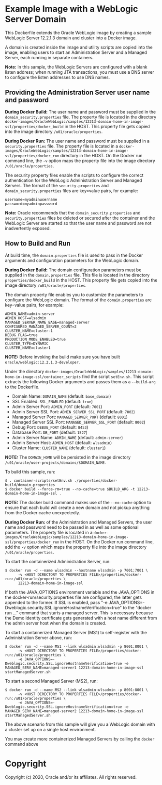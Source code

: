 Example Image with a  WebLogic Server Domain
=============================================
This Dockerfile extends the Oracle WebLogic image by creating a sample WebLogic Server  12.2.1.3 domain and cluster into a Docker image.

A domain is created inside the image and utility scripts are copied into the image, enabling users to start an Administration Server and a Managed Server, each running in separate containers. 

**Note:** In this sample, the WebLogic Servers are configured with a blank listen address; when running JTA transactions, you must use a DNS server to configure the listen addresses to use DNS names.

## Providing the Administration Server user name and password


**During Docker Build:** The user name and password must be supplied in the `domain_security.properties` file.  The property file is located in the directory `docker-images/OracleWebLogic/samples/12213-domain-home-in-image-ssl/properties/docker_build` in the HOST. This property file gets copied into the image directory `/u01/oracle/properties`.

**During Docker Run:** The user name and password must be supplied in a `security.properties` file.  The property file is located in a `docker-images/OracleWebLogic/samples/12213-domain-home-in-image-ssl/properties/docker_run` directory in the HOST. On the Docker run command line, the `-v` option maps the property file into the image directory `/u01/oracle/properties`.


The security property files enable the scripts to configure the correct authentication for the WebLogic Administration Server and Managed Servers. The format of the `security.properties` and `domain_security.properties` files are key=value pairs, for example:

	username=myadminusername
	password=myadminpassword

**Note:** Oracle recommends that the `domain_security.properties` and `security.properties` files be deleted or secured after the container and the WebLogic Server are started so that the user name and password are not inadvertently exposed.

## How to Build and Run
At build time, the `domain.properties` file is used to pass in the Docker arguments and configuration parameters for the WebLogic domain.


**During Docker Build:** The domain configuration parameters must be supplied in the `domain.properties` file.  This file is located in the directory `properties/docker_build` in the HOST. This property file gets copied into the image directory `/u01/oracle/properties`.


The domain property file enables you to customize the parameters to configure the WebLogic domain. The format of the `domain.properties` are key=value pairs, for example:

	ADMIN_NAME=admin-server
	ADMIN_HOST=wlsadmin
	MANAGED_SERVER_NAME_BASE=managed-server
	CONFIGURED_MANAGED_SERVER_COUNT=2
	CLUSTER_NAME=cluster-1
	DEBUG_FLAG=true
	PRODUCTION_MODE_ENABLED=true
	CLUSTER_TYPE=DYNAMIC
	CLUSTER_NAME=cluster1

**NOTE:** Before invoking the build make sure you have built `oracle/weblogic:12.2.1.3-developer`.


Under the directory `docker-images/OracleWebLogic/samples/12213-domain-home-in-image-ssl/container_scripts` find the script `setEnv.sh`. This script extracts the following Docker arguments and passes them as a `--build-arg` to the Dockerfile.


* Domain Name:              `DOMAIN_NAME`             (default: `base_domain`)  
* SSL Enabled:              `SSL_ENABLED`             (default: `true`)
* Admin Server Port:        `ADMIN_PORT`              (default: `7001`)          
* Admin Server SSL Port:    `ADMIN_SERVER_SSL_PORT`   (default: `7002`)          
* Managed Server Port:      `MANAGED_SERVER_PORT`     (default: `8001`)          
* Managed Server SSL Port:  `MANAGED_SERVER_SSL_PORT` (default: `8002`)          
* Debug Port:               `DEBUG_PORT`              (default: `8453`)
* Database Port:            `DB_PORT`                 (default: `1527`)
* Admin Server Name:        `ADMIN_NAME`              (default: `admin-server`)
* Admin Server Host:        `ADMIN_HOST`              (default: `wlsadmin`)
* Cluster Name:             `CLUSTER_NAME`            (default: `cluster1`)

**NOTE:** The `DOMAIN_HOME` will be persisted in the image directory `/u01/oracle/user-projects/domains/$DOMAIN_NAME`.

To build this sample, run:

 	$ . container-scripts/setEnv.sh ./properties/docker-build/domain.properties
 	$ docker build --force-rm=true --no-cache=true $BUILD_ARG -t 12213-domain-home-in-image-ssl .

**NOTE:** The docker build command makes use of the `--no-cache` option to ensure that each build will create a new domain and not pickup anything from the Docker cache unexpectedly.

**During Docker Run:** of the Administration and Managed Servers, the user name and password need to be passed in as well as some optional parameters. The property file is located in a `docker-images/OracleWebLogic/samples/12213-domain-home-in-image-ssl/properties/docker_run` in the HOST. On the Docker run command line, add the `-v` option which maps the property file into the image directory `/u01/oracle/properties`.


To start the containerized Administration Server, run:

	$ docker run -d --name wlsadmin --hostname wlsadmin -p 7001:7001 \
          -v <HOST DIRECTORY TO PROPERTIES FILE>/properties/docker-run:/u01/oracle/properties \
          12213-domain-home-in-image-ssl

If both the JAVA_OPTIONS environment variable and the JAVA_OPTIONS in the docker-run/security.properties file are configured, the latter gets appended to the former. If SSL is enabled, pass "-e JAVA_OPTIONS=-Dweblogic.security.SSL.ignoreHostnameVerification=true" to the "docker run ..." command that starts a managed server.  This is necessary because the Demo identity certificate gets generated with a host name different from the admin server host when the domain is created.

To start a containerized Managed Server (MS1) to self-register with the Administration Server above, run:

	$ docker run -d --name MS1 --link wlsadmin:wlsadmin -p 8001:8001 \
          -v <HOST DIRECTORY TO PROPERTIES FILE>/properties/docker-run:/u01/oracle/properties \
          -e JAVA_OPTIONS=-Dweblogic.security.SSL.ignoreHostnameVerification=true -e MANAGED_SERV_NAME=managed-server1 12213-domain-home-in-image-ssl startManagedServer.sh

To start a second Managed Server (MS2), run:

	$ docker run -d --name MS2 --link wlsadmin:wlsadmin -p 8001:8001 \
          -v <HOST DIRECTORY TO PROPERTIES FILE>/properties/docker-run:/u01/oracle/properties \
          -e JAVA_OPTIONS=-Dweblogic.security.SSL.ignoreHostnameVerification=true -e MANAGED_SERV_NAME=managed-server2 12213-domain-home-in-image-ssl startManagedServer.sh

The above scenario from this sample will give you a WebLogic domain with a cluster set up on a single host environment.

You may create more containerized Managed Servers by calling the `docker` command above

# Copyright
Copyright (c) 2020, Oracle and/or its affiliates. All rights reserved.
